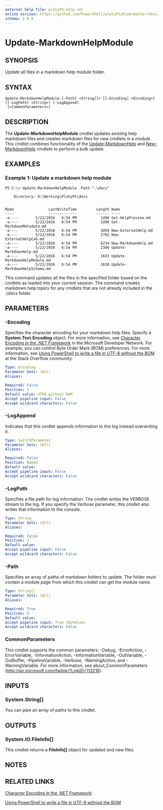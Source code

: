 ```yaml
---
external help file: platyPS-help.xml
online version: https://github.com/PowerShell/platyPS/blob/master/docs/Update-MarkdownHelpModule.md
schema: 2.0.0
---
```


# Update-MarkdownHelpModule
## SYNOPSIS
Update all files in a markdown help module folder.
## SYNTAX

```
Update-MarkdownHelpModule [-Path] <String[]> [[-Encoding] <Encoding>] [[-LogPath] <String>] [-LogAppend]
 [<CommonParameters>]
```

## DESCRIPTION
The **Update-MarkdownHelpModule** cmdlet updates existing help markdown files and creates markdown files for new cmdlets in a module.
This cmdlet combines functionality of the [Update-MarkdownHelp](Update-MarkdownHelp) and [New-MarkdownHelp](New-MarkdownHelp) cmdlets to perform a bulk update.
## EXAMPLES

### Example 1: Update a markdown help module
```
PS C:\> Update-MarkdownHelpModule -Path ".\docs"

    Directory: D:\Working\PlatyPS\docs


Mode                LastWriteTime         Length Name
----                -------------         ------ ----
-a----        5/22/2016   6:54 PM           1496 Get-HelpPreview.md
-a----        5/22/2016   6:54 PM           3208 Get-MarkdownMetadata.md
-a----        5/22/2016   6:54 PM           3059 New-ExternalHelp.md
-a----        5/22/2016   6:54 PM           2702 New-ExternalHelpCab.md
-a----        5/22/2016   6:54 PM           6234 New-MarkdownHelp.md
-a----        5/22/2016   6:54 PM           2346 Update-MarkdownHelp.md
-a----        5/22/2016   6:54 PM           1633 Update-MarkdownHelpModule.md
-a----        5/22/2016   6:54 PM           1630 Update-MarkdownHelpSchema.md
```

This command updates all the files in the specified folder based on the cmdlets as loaded into your current session.
The command creates markdown help topics for any cmdlets that are not already included in the .\docs folder.
## PARAMETERS

### -Encoding
Specifies the character encoding for your markdown help files.
Specify a **System.Text.Encoding** object.
For more information, see [Character Encoding in the .NET Framework](https://msdn.microsoft.com/en-us/library/ms404377.aspx) in the Microsoft Developer Network.
For example, you can control Byte Order Mark (BOM) preferences.
For more information, see [Using PowerShell to write a file in UTF-8 without the BOM](http://stackoverflow.com/questions/5596982/using-powershell-to-write-a-file-in-utf-8-without-the-bom) at the Stack Overflow community.


```yaml
Type: Encoding
Parameter Sets: (All)
Aliases: 

Required: False
Position: 1
Default value: UTF8 without BOM
Accept pipeline input: False
Accept wildcard characters: False
```

### -LogAppend
Indicates that this cmdlet appends information to the log instead overwriting it.


```yaml
Type: SwitchParameter
Parameter Sets: (All)
Aliases: 

Required: False
Position: Named
Default value: 
Accept pipeline input: False
Accept wildcard characters: False
```

### -LogPath
Specifies a file path for log information. 
The cmdlet writes the VERBOSE stream to the log. 
If you specify the *Verbose* parameter, this cmdlet also writes that information to the console. 


```yaml
Type: String
Parameter Sets: (All)
Aliases: 

Required: False
Position: 2
Default value: 
Accept pipeline input: False
Accept wildcard characters: False
```

### -Path
Specifies an array of paths of markdown folders to update.
The folder must contain a module page from which this cmdlet can get the module name. 


```yaml
Type: String[]
Parameter Sets: (All)
Aliases: 

Required: True
Position: 0
Default value: 
Accept pipeline input: True (ByValue)
Accept wildcard characters: False
```

### CommonParameters
This cmdlet supports the common parameters: -Debug, -ErrorAction, -ErrorVariable, -InformationAction, -InformationVariable, -OutVariable, -OutBuffer, -PipelineVariable, -Verbose, -WarningAction, and -WarningVariable. For more information, see about_CommonParameters (http://go.microsoft.com/fwlink/?LinkID=113216).
## INPUTS

### System.String[]
You can pipe an array of paths to this cmdlet. 
## OUTPUTS

### System.IO.FileInfo[]
This cmdlet returns a **FileInfo[]** object for updated and new files. 
## NOTES

## RELATED LINKS

[Character Encoding in the .NET Framework](https://msdn.microsoft.com/en-us/library/ms404377.aspx)

[Using PowerShell to write a file in UTF-8 without the BOM](http://stackoverflow.com/questions/5596982/using-powershell-to-write-a-file-in-utf-8-without-the-bom)
